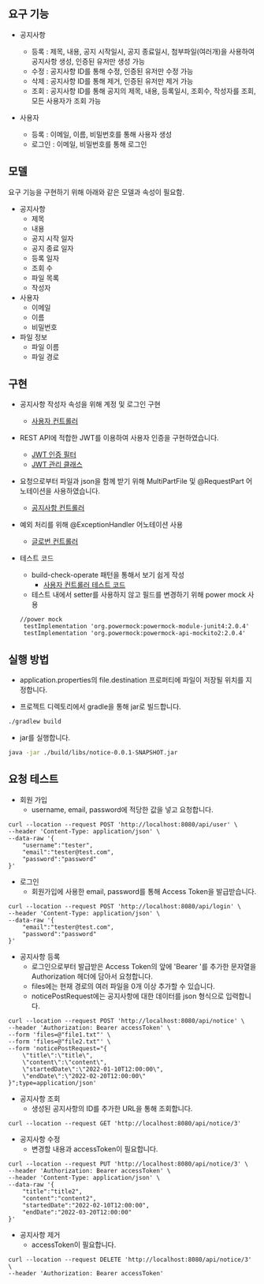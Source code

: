 ## 요구 기능

 - 공지사항
   - 등록 : 제목, 내용, 공지 시작일시, 공지 종료일시, 첨부파일(여러개)을 사용하여 공지사항 생성, 인증된 유저만 생성 가능
   - 수정 : 공지사항 ID를 통해 수정, 인증된 유저만 수정 가능
   - 삭제 : 공지사항 ID를 통해 제거, 인증된 유저만 제거 가능
   - 조회 : 공지사항 ID를 통해 공지의 제목, 내용, 등록일시, 조회수, 작성자를 조회, 모든 사용자가 조회 가능
 
 - 사용자
   - 등록 : 이메일, 이름, 비밀번호를 통해 사용자 생성
   - 로그인 : 이메일, 비밀번호를 통해 로그인
   
## 모델
요구 기능을 구현하기 위해 아래와 같은 모델과 속성이 필요함.
 - 공지사항
   - 제목
   - 내용
   - 공지 시작 일자
   - 공지 종료 일자
   - 등록 일자
   - 조회 수
   - 파일 목록
   - 작성자
 - 사용자
   - 이메일
   - 이름
   - 비밀번호
 - 파일 정보
   - 파일 이름
   - 파일 경로
   
## 구현

 - 공지사항 작성자 속성을 위해 계정 및 로그인 구현
   - [사용자 컨트롤러](https://github.com/rockintuna/notice/blob/main/src/main/java/me/rockintuna/notice/controller/UserController.java) 

 - REST API에 적합한 JWT를 이용하여 사용자 인증을 구현하였습니다.
   - [JWT 인증 필터](https://github.com/rockintuna/notice/blob/main/src/main/java/me/rockintuna/notice/configuration/JwtAuthenticationFilter.java)
   - [JWT 관리 클래스](https://github.com/rockintuna/notice/blob/main/src/main/java/me/rockintuna/notice/configuration/JwtTokenProvider.java)
   
 - 요청으로부터 파일과 json을 함께 받기 위해 MultiPartFile 및 @RequestPart 어노테이션을 사용하였습니다.
   - [공지사항 컨트롤러](https://github.com/rockintuna/notice/blob/main/src/main/java/me/rockintuna/notice/controller/NoticeController.java)

 - 예외 처리를 위해 @ExceptionHandler 어노테이션 사용
   - [글로번 컨트롤러](https://github.com/rockintuna/notice/blob/main/src/main/java/me/rockintuna/notice/exception/GlobalController.java)

 - 테스트 코드
   - build-check-operate 패턴을 통해서 보기 쉽게 작성 
     - [사용자 컨트롤러 테스트 코드](https://github.com/rockintuna/notice/blob/main/src/test/java/me/rockintuna/notice/controller/UserControllerTest.java)
   - 테스트 내에서 setter를 사용하지 않고 필드를 변경하기 위해 power mock 사용
   ```
   //power mock
    testImplementation 'org.powermock:powermock-module-junit4:2.0.4'
    testImplementation 'org.powermock:powermock-api-mockito2:2.0.4'
   ```
   
## 실행 방법

 - application.properties의 file.destination 프로퍼티에 파일이 저장될 위치를 지정합니다.

 - 프로젝트 디렉토리에서 gradle을 통해 jar로 빌드합니다.
```bash
./gradlew build
```
 - jar를 실행합니다.
```bash
java -jar ./build/libs/notice-0.0.1-SNAPSHOT.jar
```

## 요청 테스트
 - 회원 가입 
   - username, email, password에 적당한 값을 넣고 요청합니다.
```
curl --location --request POST 'http://localhost:8080/api/user' \
--header 'Content-Type: application/json' \
--data-raw '{
    "username":"tester",
    "email":"tester@test.com",
    "password":"password"
}'
```

 - 로그인
   - 회원가입에 사용한 email, password를 통해 Access Token을 발급받습니다.
```
curl --location --request POST 'http://localhost:8080/api/login' \
--header 'Content-Type: application/json' \
--data-raw '{
    "email":"tester@test.com",
    "password":"password"
}'
```

- 공지사항 등록
  - 로그인으로부터 발급받은 Access Token의 앞에 'Bearer '를 추가한 문자열을 Authorization 헤더에 담아서 요청합니다.
  - files에는 현재 경로의 여러 파일을 0개 이상 추가할 수 있습니다.
  - noticePostRequest에는 공지사항에 대한 데이터를 json 형식으로 입력합니다. 
```
curl --location --request POST 'http://localhost:8080/api/notice' \
--header 'Authorization: Bearer accessToken' \
--form 'files=@"file1.txt"' \
--form 'files=@"file2.txt"' \
--form 'noticePostRequest="{
    \"title\":\"title\",
    \"content\":\"content\",
    \"startedDate\":\"2022-01-10T12:00:00\",
    \"endDate\":\"2022-02-20T12:00:00\"
}";type=application/json'
```

- 공지사항 조회
  - 생성된 공지사항의 ID를 추가한 URL을 통해 조회합니다.
```
curl --location --request GET 'http://localhost:8080/api/notice/3'
```

- 공지사항 수정
  - 변경할 내용과 accessToken이 필요합니다. 
```
curl --location --request PUT 'http://localhost:8080/api/notice/3' \
--header 'Authorization: Bearer accessToken' \
--header 'Content-Type: application/json' \
--data-raw '{
    "title":"title2",
    "content":"content2",
    "startedDate":"2022-02-10T12:00:00",
    "endDate":"2022-03-20T12:00:00"
}'
```

- 공지사항 제거
  - accessToken이 필요합니다.
```
curl --location --request DELETE 'http://localhost:8080/api/notice/3' \
--header 'Authorization: Bearer accessToken'
```
